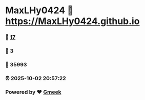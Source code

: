 # MaxLHy0424 :link: https://MaxLHy0424.github.io 
### :page_facing_up: [17](https://MaxLHy0424.github.io/tag.html) 
### :speech_balloon: 3 
### :hibiscus: 35993 
### :alarm_clock: 2025-10-02 20:57:22 
### Powered by :heart: [Gmeek](https://github.com/Meekdai/Gmeek)
